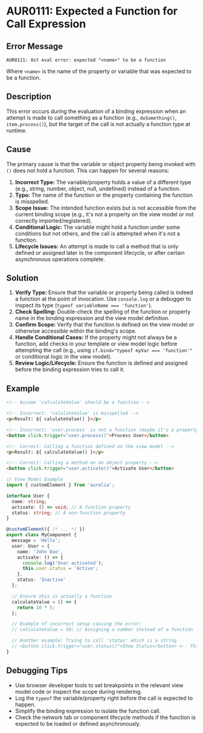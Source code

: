 # AUR0111: Expected a Function for Call Expression

## Error Message

`AUR0111: Ast eval error: expected "<name>" to be a function`

Where `<name>` is the name of the property or variable that was expected to be a function.

## Description

This error occurs during the evaluation of a binding expression when an attempt is made to call something as a function (e.g., `doSomething()`, `item.process()`), but the target of the call is not actually a function type at runtime.

## Cause

The primary cause is that the variable or object property being invoked with `()` does not hold a function. This can happen for several reasons:

1.  **Incorrect Type:** The variable/property holds a value of a different type (e.g., string, number, object, null, undefined) instead of a function.
2.  **Typo:** The name of the function or the property containing the function is misspelled.
3.  **Scope Issue:** The intended function exists but is not accessible from the current binding scope (e.g., it's not a property on the view model or not correctly imported/registered).
4.  **Conditional Logic:** The variable might hold a function under some conditions but not others, and the call is attempted when it's not a function.
5.  **Lifecycle Issues:** An attempt is made to call a method that is only defined or assigned later in the component lifecycle, or after certain asynchronous operations complete.

## Solution

1.  **Verify Type:** Ensure that the variable or property being called is indeed a function at the point of invocation. Use `console.log` or a debugger to inspect its type (`typeof variableName === 'function'`).
2.  **Check Spelling:** Double-check the spelling of the function or property name in the binding expression and the view model definition.
3.  **Confirm Scope:** Verify that the function is defined on the view model or otherwise accessible within the binding's scope.
4.  **Handle Conditional Cases:** If the property might not always be a function, add checks in your template or view model logic before attempting the call (e.g., using `if.bind="typeof myVar === 'function'"` or conditional logic in the view model).
5.  **Review Logic/Lifecycle:** Ensure the function is defined and assigned before the binding expression tries to call it.

## Example

```html
<!-- Assume 'calculateValue' should be a function -->

<!-- Incorrect: 'calulateValue' is misspelled -->
<p>Result: ${ calulateValue() }</p>

<!-- Incorrect: 'user.process' is not a function (maybe it's a property) -->
<button click.trigger="user.process()">Process User</button>

<!-- Correct: Calling a function defined on the view model -->
<p>Result: ${ calculateValue() }</p>

<!-- Correct: Calling a method on an object property -->
<button click.trigger="user.activate()">Activate User</button>
```

```typescript
// View Model Example
import { customElement } from 'aurelia';

interface User {
  name: string;
  activate: () => void; // A function property
  status: string; // A non-function property
}

@customElement({ /* ... */ })
export class MyComponent {
  message = 'Hello';
  user: User = {
    name: 'John Doe',
    activate: () => {
      console.log('User activated');
      this.user.status = 'Active';
    },
    status: 'Inactive'
  };

  // Ensure this is actually a function
  calculateValue = () => {
    return 10 * 5;
  };

  // Example of incorrect setup causing the error:
  // calculateValue = 50; // Assigning a number instead of a function

  // Another example: Trying to call 'status' which is a string
  // <button click.trigger="user.status()">Show Status</button> <-- This would cause AUR0111
}

```

## Debugging Tips

*   Use browser developer tools to set breakpoints in the relevant view model code or inspect the scope during rendering.
*   Log the `typeof` the variable/property right before the call is expected to happen.
*   Simplify the binding expression to isolate the function call.
*   Check the network tab or component lifecycle methods if the function is expected to be loaded or defined asynchronously.
